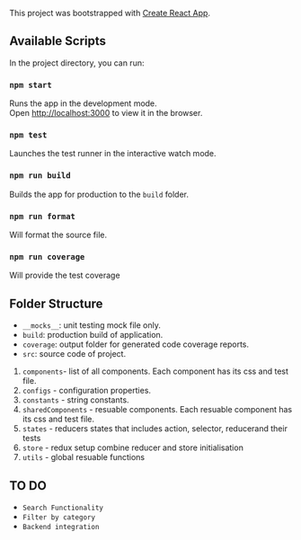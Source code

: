 This project was bootstrapped with [Create React App](https://github.com/facebook/create-react-app).

## Available Scripts

In the project directory, you can run:

### `npm start`

Runs the app in the development mode.<br>
Open [http://localhost:3000](http://localhost:3000) to view it in the browser.


### `npm test`

Launches the test runner in the interactive watch mode.

### `npm run build`
Builds the app for production to the `build` folder.

### `npm run format`
Will format the source file.

### `npm run coverage`
Will provide the test coverage

## Folder Structure

- `__mocks__`: unit testing mock file only.
- `build`: production build of application.
- `coverage`: output folder for generated code coverage reports.
- `src`: source code of project.
1. `components`- list of all components. Each component has its css and test file.
2. `configs` - configuration properties.
3. `constants` - string constants.
4. `sharedComponents` - resuable components. Each resuable component has its css and test file.
5. `states` - reducers states that includes action, selector, reducerand their tests
6. `store` - redux setup combine reducer and store initialisation
7. `utils` - global resuable functions

## TO DO
- `Search Functionality`
- `Filter by category`
- `Backend integration`

